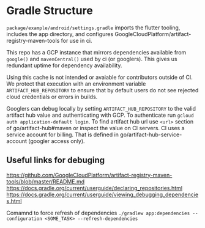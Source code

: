 # Gradle Structure

`package/example/android/settings.gradle` imports the flutter tooling, includes the app directory, and configures GoogleCloudPlatform/artifact-registry-maven-tools for use in ci.

This repo has a GCP instance that mirrors dependencies available from `google()` and `mavenCentral()` used by ci (or googlers). This gives us redundant uptime for dependency availability.

Using this cache is not intended or avaiable for contributors outside of CI. We protect that execution with an environment variable `ARTIFACT_HUB_REPOSITORY` to ensure that by default users do not see rejected cloud credentials or errors in builds.

Googlers can debug locally by setting `ARTIFACT_HUB_REPOSITORY` to the valid artifact hub value and authenticating with GCP. To authenticate run `gcloud auth application-default login`. To find artifact hub url use `<url>` section of go/artifact-hub#maven or inspect the value on CI servers. CI uses a service account for billing. That is defined in go/artifact-hub-service-account (googler access only).

## Useful links for debuging
https://github.com/GoogleCloudPlatform/artifact-registry-maven-tools/blob/master/README.md
https://docs.gradle.org/current/userguide/declaring_repositories.html
https://docs.gradle.org/current/userguide/viewing_debugging_dependencies.html

Comamnd to force refresh of dependencies `./gradlew app:dependencies --configuration <SOME_TASK> --refresh-dependencies`